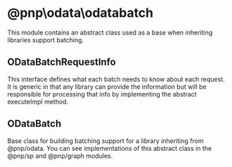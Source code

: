 # @pnp\odata\odatabatch

This module contains an abstract class used as a base when inheriting libraries support batching.

## ODataBatchRequestInfo

This interface defines what each batch needs to know about each request. It is generic in that any library can provide the information but will
be responsible for processing that info by implementing the abstract executeImpl method.

## ODataBatch

Base class for building batching support for a library inheriting from @pnp/odata. You can see implementations of this abstract class in the @pnp/sp
and @pnp/graph modules.
